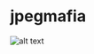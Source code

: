 # jpegmafia

![alt text](https://images.genius.com/bcdecd5b1727d4f35be1a6097149911f.1000x1000x1.jpg)
